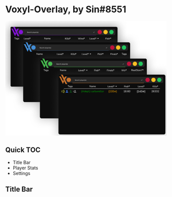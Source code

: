 # Voxyl-Overlay, by Sin#8551
![](CascadingVoxylOverlaysv2.png)

## Quick TOC
 - Title Bar
 - Player Stats
 - Settings

## Title Bar
